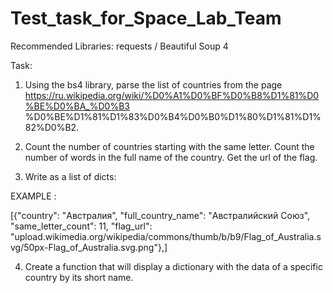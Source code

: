 # Test_task_for_Space_Lab_Team
Recommended Libraries: requests / Beautiful Soup 4

Task:

1. Using the bs4 library, parse the list of countries from the page https://ru.wikipedia.org/wiki/%D0%A1%D0%BF%D0%B8%D1%81%D0%BE%D0%BA_%D0%B3 %D0%BE%D1%81%D1%83%D0%B4%D0%B0%D1%80%D1%81%D1%82%D0%B2.

2. Count the number of countries starting with the same letter. Count the number of words in the full name of the country. Get the url of the flag.

3. Write as a list of dicts:

EXAMPLE : 

 [{"country": "Австралия", 
"full_country_name": "Австралийский Союз",
"same_letter_count": 11,
"flag_url": "upload.wikimedia.org/wikipedia/commons/thumb/b/b9/Flag_of_Australia.svg/50px-Flag_of_Australia.svg.png"},]

4. Create a function that will display a dictionary with the data of a specific country by its short name.